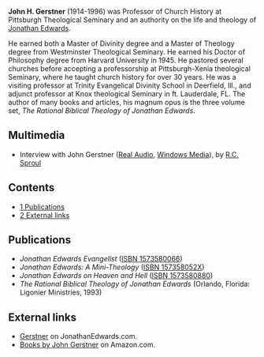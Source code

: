 **John H. Gerstner** (1914-1996) was Professor of Church History at
Pittsburgh Theological Seminary and an authority on the life and
theology of
[Jonathan Edwards](Jonathan_Edwards "Jonathan Edwards").

He earned both a Master of Divinity degree and a Master of Theology
degree from Westminster Theological Seminary. He earned his Doctor
of Philosophy degree from Harvard University in 1945. He pastored
several churches before accepting a professorship at
Pittsburgh-Xenia theological Seminary, where he taught church
history for over 30 years. He was a visiting professor at Trinity
Evangelical Divinity School in Deerfield, Ill., and adjunct
professor at Knox theological Seminary in ft. Lauderdale, FL. The
author of many books and articles, his magnum opus is the three
volume set, *The Rational Biblical Theology of Jonathan Edwards*.



## Multimedia

-   Interview with John Gerstner
    ([Real Audio](http://broadcast.ligonier.org/playlists/rym20051028.m3u),
    [Windows Media](http://broadcast.ligonier.org/playlists/rym20051028.asx)),
    by [R.C. Sproul](R.C._Sproul "R.C. Sproul")

## Contents

-   [1 Publications](#Publications)
-   [2 External links](#External_links)

## Publications

-   *Jonathan Edwards Evangelist*
    ([ISBN 1573580066](http://www.theopedia.com/Special:BookSources/1573580066))
-   *Jonathan Edwards: A Mini-Theology*
    ([ISBN 157358052X](http://www.theopedia.com/Special:BookSources/157358052X))
-   *Jonathan Edwards on Heaven and Hell*
    ([ISBN 1573580880](http://www.theopedia.com/Special:BookSources/1573580880))
-   *The Rational Biblical Theology of Jonathan Edwards* (Orlando,
    Florida: Ligonier Ministries, 1993)

## External links

-   [Gerstner](http://www.jonathanedwards.com/gerstner.html) on
    JonathanEdwards.com.
-   [Books by John Gerstner](http://www.amazon.com/exec/obidos/external-search?field-keywords=Gerstner,+John+H.&mode=blended)
    on Amazon.com.



